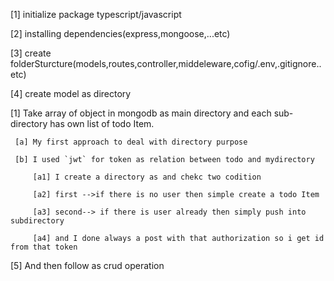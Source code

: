[1] initialize package typescript/javascript

[2] installing dependencies(express,mongoose,...etc)

[3] create folderSturcture(models,routes,controller,middeleware,cofig/.env,.gitignore.. etc)

[4] create model as directory

  [1] Take array of object in mongodb as main directory and each sub-directory has own list of todo Item.

     [a] My first approach to deal with directory purpose

     [b] I used `jwt` for token as relation between todo and mydirectory

         [a1] I create a directory as and chekc two codition

         [a2] first -->if there is no user then simple create a todo Item

         [a3] second--> if there is user already then simply push into subdirectory

         [a4] and I done always a post with that authorization so i get id from that token

[5] And then follow as crud operation
